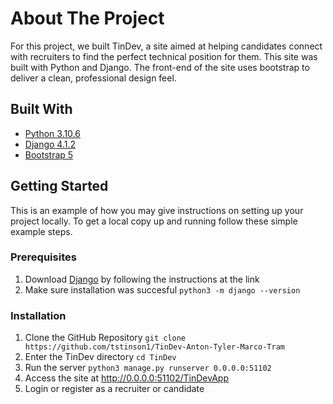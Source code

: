# About The Project
For this project, we built TinDev, a site aimed at helping candidates connect with recruiters to find the perfect technical position for them.  This site was built with Python and Django.  The front-end of the site uses bootstrap to deliver a clean, professional design feel.


## Built With
* [Python 3.10.6](https://www.python.org/)
* [Django 4.1.2](https://www.djangoproject.com/)
* [Bootstrap 5](https://getbootstrap.com)


## Getting Started
This is an example of how you may give instructions on setting up your project locally.
To get a local copy up and running follow these simple example steps.

### Prerequisites
1. Download [Django](https://docs.djangoproject.com/en/3.2/topics/install/#installing-official-release) by following the instructions at the link
2. Make sure installation was succesful
    ```python3 -m django --version```

### Installation
1. Clone the GitHub Repository
    ```git clone https://github.com/tstinson1/TinDev-Anton-Tyler-Marco-Tram```
2. Enter the TinDev directory
    ```cd TinDev```
3. Run the server
    ```python3 manage.py runserver 0.0.0.0:51102```
4. Access the site at http://0.0.0.0:51102/TinDevApp
5. Login or register as a recruiter or candidate